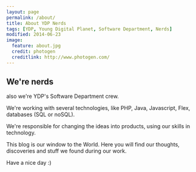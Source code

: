```yaml
---
layout: page
permalink: /about/
title: About YDP Nerds
tags: [YDP, Young Digital Planet, Software Department, Nerds]
modified: 2014-06-23
image:
  feature: about.jpg
  credit: photogen
  creditlink: http://www.photogen.com/
---
```


## We're nerds

also we're YDP's Software Department crew.

We're working with several technologies, like PHP, Java, Javascript, Flex, databases (SQL or noSQL).

We're responsible for changing the ideas into products, using our skills in technology.

This blog is our window to the World. Here you will find our thoughts, discoveries and stuff we found during our work.

Have a nice day :)